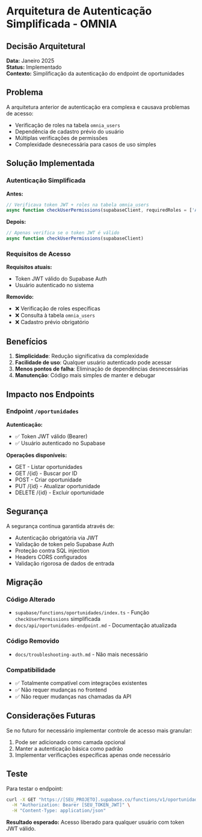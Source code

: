 # Arquitetura de Autenticação Simplificada - OMNIA

## Decisão Arquitetural

**Data:** Janeiro 2025  
**Status:** Implementado  
**Contexto:** Simplificação da autenticação do endpoint de oportunidades

## Problema

A arquitetura anterior de autenticação era complexa e causava problemas de acesso:
- Verificação de roles na tabela `omnia_users`
- Dependência de cadastro prévio do usuário
- Múltiplas verificações de permissões
- Complexidade desnecessária para casos de uso simples

## Solução Implementada

### Autenticação Simplificada

**Antes:**
```typescript
// Verificava token JWT + roles na tabela omnia_users
async function checkUserPermissions(supabaseClient, requiredRoles = ['ADMIN', 'SECRETARIO', 'USUARIO'])
```

**Depois:**
```typescript
// Apenas verifica se o token JWT é válido
async function checkUserPermissions(supabaseClient)
```

### Requisitos de Acesso

**Requisitos atuais:**
- Token JWT válido do Supabase Auth
- Usuário autenticado no sistema

**Removido:**
- ❌ Verificação de roles específicas
- ❌ Consulta à tabela `omnia_users`
- ❌ Cadastro prévio obrigatório

## Benefícios

1. **Simplicidade**: Redução significativa da complexidade
2. **Facilidade de uso**: Qualquer usuário autenticado pode acessar
3. **Menos pontos de falha**: Eliminação de dependências desnecessárias
4. **Manutenção**: Código mais simples de manter e debugar

## Impacto nos Endpoints

### Endpoint `/oportunidades`

**Autenticação:**
- ✅ Token JWT válido (Bearer)
- ✅ Usuário autenticado no Supabase

**Operações disponíveis:**
- GET - Listar oportunidades
- GET /{id} - Buscar por ID
- POST - Criar oportunidade
- PUT /{id} - Atualizar oportunidade
- DELETE /{id} - Excluir oportunidade

## Segurança

A segurança continua garantida através de:
- Autenticação obrigatória via JWT
- Validação de token pelo Supabase Auth
- Proteção contra SQL injection
- Headers CORS configurados
- Validação rigorosa de dados de entrada

## Migração

### Código Alterado
- `supabase/functions/oportunidades/index.ts` - Função `checkUserPermissions` simplificada
- `docs/api/oportunidades-endpoint.md` - Documentação atualizada

### Código Removido
- `docs/troubleshooting-auth.md` - Não mais necessário

### Compatibilidade
- ✅ Totalmente compatível com integrações existentes
- ✅ Não requer mudanças no frontend
- ✅ Não requer mudanças nas chamadas da API

## Considerações Futuras

Se no futuro for necessário implementar controle de acesso mais granular:
1. Pode ser adicionado como camada opcional
2. Manter a autenticação básica como padrão
3. Implementar verificações específicas apenas onde necessário

## Teste

Para testar o endpoint:

```bash
curl -X GET "https://[SEU_PROJETO].supabase.co/functions/v1/oportunidades" \
  -H "Authorization: Bearer [SEU_TOKEN_JWT]" \
  -H "Content-Type: application/json"
```

**Resultado esperado:** Acesso liberado para qualquer usuário com token JWT válido.
